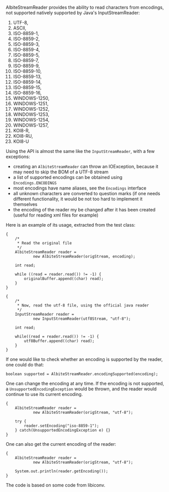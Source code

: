 AlbiteStreamReader provides the ability to read characters from encodings, not supported natively supported by Java's InputStreamReader:

1. UTF-8,
1. ASCII,
1. ISO-8859-1,
1. ISO-8859-2,
1. ISO-8859-3,
1. ISO-8859-4,
1. ISO-8859-5,
1. ISO-8859-7,
1. ISO-8859-9,
1. ISO-8859-10,
1. ISO-8859-13,
1. ISO-8859-14,
1. ISO-8859-15,
1. ISO-8859-16,
1. WINDOWS-1250,
1. WINDOWS-1251,
1. WINDOWS-1252,
1. WINDOWS-1253,
1. WINDOWS-1254,
1. WINDOWS-1257,
1. KOI8-R,
1. KOI8-RU,
1. KOI8-U

Using the API is almost the same like the `InputStreamReader`, with a few exceptions:

- creating an `AlbiteStreamReader` can throw an IOException, because it may need to skip the BOM of a UTF-8 stream
- a list of supported encodings can be obtained using `Encodings.ENCODINGS`
- most encodings have name aliases, see the `Encodings` interface
- all unknown characters are converted to question marks (if one needs different functionality, it would be not too hard to implement it themselves
- the encoding of the reader my be changed after it has been created (useful for reading xml files for example)

Here is an example of its usage, extracted from the test class:

	{
		/*
		 * Read the original file
		 */
		AlbiteStreamReader reader =
				new AlbiteStreamReader(origStream, encoding);

		int read;

		while ((read = reader.read()) != -1) {
			originalBuffer.append((char) read);
		}
	}

	{
		/*
		 * Now, read the utf-8 file, using the official java reader
		 */
		InputStreamReader reader =
				new InputStreamReader(utf8Stream, "utf-8");

		int read;

		while((read = reader.read()) != -1) {
			utf8Buffer.append((char) read);
		}
	}

If one would like to check whether an encoding is supported by the reader, one could do that:

	boolean supported = AlbiteStreamReader.encodingSupported(encoding);

One can change the encoding at any time. If the encoding is not supported, a `UnsupportedEncodingException` would be thrown, and the reader would continue to use its current encoding.

    {
		AlbiteStreamReader reader =
				new AlbiteStreamReader(origStream, "utf-8");
	
		try {
			reader.setEncoding("iso-8859-1");
		} catch(UnsupportedEncodingException e) {}
    }

One can also get the current encoding of the reader:

    {
		AlbiteStreamReader reader =
				new AlbiteStreamReader(origStream, "utf-8");
		
		System.out.println(reader.getEncoding());
    }
The code is based on some code from libiconv.